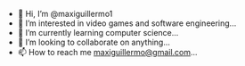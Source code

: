 - 👋 Hi, I’m @maxiguillermo1
- 👀 I’m interested in video games and software engineering...
- 🌱 I’m currently learning computer science...
- 💞️ I’m looking to collaborate on anything...
- 📫 How to reach me maxiguillermo@gmail.com...

<!---
maxiguillermo1/maxiguillermo1 is a ✨ special ✨ repository because its `README.md` (this file) appears on your GitHub profile.
You can click the Preview link to take a look at your changes.
--->
